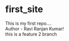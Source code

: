 # first_site

This is my first repo....
<br>
Author - Ravi Ranjan Kumar!
<br>
this is a feature 2  branch 
